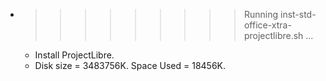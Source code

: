* >>>>>>>>> Running inst-std-office-xtra-projectlibre.sh ...
  * Install ProjectLibre.
  * Disk size = 3483756K. Space Used = 18456K.
